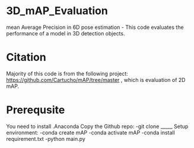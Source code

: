 # 3D_mAP_Evaluation
mean Average Precision in 6D pose estimation - This code evaluates the performance of a model in 3D detection objects.  


# Citation
Majority of this code is from the following project: https://github.com/Cartucho/mAP/tree/master , which is evaluation of 2D mAP.

# Prerequsite
You need to install
 .Anaconda
Copy the Github repo:
  -git clone _____
Setup environment:
  -conda create mAP
  -conda activate mAP
  -conda install requirement.txt
  -python main.py

  
